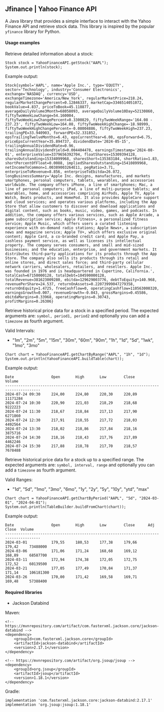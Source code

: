 ## Jfinance | Yahoo Finance API

A Java library that provides a simple interface to interact with the Yahoo Finance API and retrieve stock data. This library is inspired by the popular `yfinance` library for Python.

#### Usage examples
Retrieve detailed information about a stock:
```
Stock stock = YahooFinanceAPI.getStock("AAPL");
System.out.println(stock);
```
Example output:
```
Stock{symbol='AAPL', name='Apple Inc.', type='EQUITY', sector='Technology', industry='Consumer Electronics', exchange='NASDAQ', currency='USD', exchangeTimezone='America/New_York', regularMarketPrice=218.24, regularMarketChangePercent=0.12846337, marketCap=3346514051072, bookValue=4.837, priceToBook=45.118877, averageDailyVolume3Month=68058093, averageDailyVolume10Day=52130860, fiftyTwoWeekLowChange=54.160004, fiftyTwoWeekLowChangePercent=0.3300829, fiftyTwoWeekRange='164.08 - 237.23', fiftyTwoWeekLow=164.08, fiftyTwoWeekHighChange=-18.98999, fiftyTwoWeekHighChangePercent=-0.08004886, fiftyTwoWeekHigh=237.23, trailingPE=33.940903, forwardPE=32.331852, epsTrailingTwelveMonths=6.43, epsCurrentYear=6.08, epsForward=6.75, priceEpsCurrentYear=35.894737, dividendDate='2024-05-15', trailingAnnualDividendRate=0.96, trailingAnnualDividendYield=0.004404478, earningsTimestamp='2024-08-01', enterpriseValue=3379656392704, floatShares=15309394128, sharesOutstanding=15334099968, sharesShort=135383184, shortRatio=1.83, shortPercentOfFloat=0.0088, impliedSharesOutstanding=15410899968, netIncomeToCommon=1.00389003264E11, pegRatio=3.71, enterpriseToRevenue=8.856, enterpriseToEbitda=26.072, longBusinessSummary='Apple Inc. designs, manufactures, and markets smartphones, personal computers, tablets, wearables, and accessories worldwide. The company offers iPhone, a line of smartphones; Mac, a line of personal computers; iPad, a line of multi-purpose tablets; and wearables, home, and accessories comprising AirPods, Apple TV, Apple Watch, Beats products, and HomePod. It also provides AppleCare support and cloud services; and operates various platforms, including the App Store that allow customers to discover and download applications and digital content, such as books, music, video, games, and podcasts. In addition, the company offers various services, such as Apple Arcade, a game subscription service; Apple Fitness+, a personalized fitness service; Apple Music, which offers users a curated listening experience with on-demand radio stations; Apple News+, a subscription news and magazine service; Apple TV+, which offers exclusive original content; Apple Card, a co-branded credit card; and Apple Pay, a cashless payment service, as well as licenses its intellectual property. The company serves consumers, and small and mid-sized businesses; and the education, enterprise, and government markets. It distributes third-party applications for its products through the App Store. The company also sells its products through its retail and online stores, and direct sales force; and third-party cellular network carriers, wholesalers, retailers, and resellers. Apple Inc. was founded in 1976 and is headquartered in Cupertino, California.', totalCash=67150000128, totalDebt=104590000128, totalRevenue=381623009280, ebitda=129629003776, debtToEquity=140.968, revenuePerShare=24.537, returnOnAssets=0.22073999047279358, returnOnEquity=1.4725, freeCashflow=0, operatingCashflow=110563000320, earningsGrowth=0.007, revenueGrowth=-0.043, grossMargins=0.45586, ebitdaMargins=0.33968, operatingMargins=0.30743, profitMargins=0.26306}
```
Retrieve historical price data for a stock in a specified period. The expected arguments are:
`symbol, period1, period2` and optionally you can add a `timezone` as fourth argument.

Valid Intervals:
- "1m", "2m", "5m", "15m", "30m", "60m", "90m", "1h", "1d", "5d", "1wk", "1mo", "3mo"

```
Chart chart = YahooFinanceAPI.getChartByRange("AAPL", "1h", "1d");
System.out.println(YahooFinanceAPI.buildTable(chart));
```
Example output:
```
Date                 Open       High       Low        Close      Volume    
--------------------------------------------------------------------------------------
2024-07-24 09:30     224,00     224,80     220,30     220,89     11171284  
2024-07-24 10:30     220,90     221,03     218,29     218,68     9222223   
2024-07-24 11:30     218,67     218,84     217,13     217,90     6271860   
2024-07-24 12:30     217,91     218,55     217,72     218,03     4492564   
2024-07-24 13:30     218,02     218,86     217,84     218,16     3875716   
2024-07-24 14:30     218,16     218,43     217,76     217,89     4462246   
2024-07-24 15:30     217,88     218,78     217,70     218,57     7678488   
```

Retrieve historical price data for a stock up to a specified range. The expected arguments are:
`symbol, interval, range` and optionally you can add a `timezone` as fourth argument.

Valid Ranges:
- "1d", "5d", "1mo", "3mo", "6mo", "1y", "2y", "5y", "10y", "ytd", "max"

```
Chart chart = YahooFinanceAPI.getChartByPeriod("AAPL", "5d", "2024-03-01", "2024-04-01");
System.out.println(TableBuilder.buildFromChart(chart));
```
Example output:
```
Date                 Open       High       Low        Close      Adj Close  Volume    
--------------------------------------------------------------------------------------
2024-03-01           179,55     180,53     177,38     179,66     179,42     73488000  
2024-03-06           171,06     171,24     168,68     169,12     168,89     68587700  
2024-03-11           172,94     174,38     172,05     172,75     172,52     60139500  
2024-03-21           177,05     177,49     170,84     171,37     171,14     106181300 
2024-03-26           170,00     171,42     169,58     169,71     169,48     57388400  
```

#### Required libraries
- Jackson Databind

Maven:
```
<!-- https://mvnrepository.com/artifact/com.fasterxml.jackson.core/jackson-databind -->
<dependency>
    <groupId>com.fasterxml.jackson.core</groupId>
    <artifactId>jackson-databind</artifactId>
    <version>2.17.1</version>
</dependency>

<!-- https://mvnrepository.com/artifact/org.jsoup/jsoup -->
<dependency>
    <groupId>org.jsoup</groupId>
    <artifactId>jsoup</artifactId>
    <version>1.18.1</version>
</dependency>
```
Gradle:
```
implementation 'com.fasterxml.jackson.core:jackson-databind:2.17.1'
implementation 'org.jsoup:jsoup:1.18.1'
```